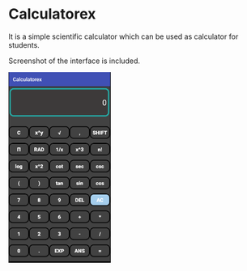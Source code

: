 # Calculatorex

 It is a simple scientific calculator which can be used as calculator for students.
 
 Screenshot of the interface is included.
 
 <img src="/calculator_screenshot.png" alt="Demo 1" width="40%"/>
